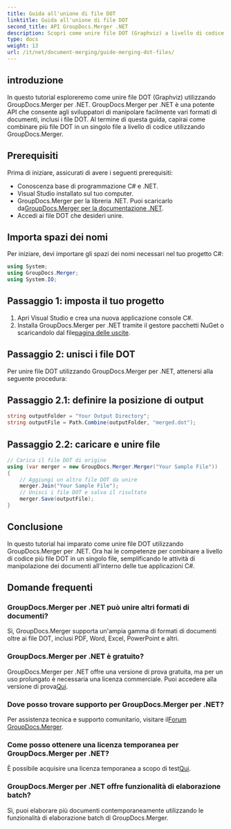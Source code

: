 ```yaml
---
title: Guida all'unione di file DOT
linktitle: Guida all'unione di file DOT
second_title: API GroupDocs.Merger .NET
description: Scopri come unire file DOT (Graphviz) a livello di codice utilizzando GroupDocs.Merger per .NET. Unisci, combina e manipola facilmente i file DOT.
type: docs
weight: 13
url: /it/net/document-merging/guide-merging-dot-files/
---
```

## introduzione
In questo tutorial esploreremo come unire file DOT (Graphviz) utilizzando GroupDocs.Merger per .NET. GroupDocs.Merger per .NET è una potente API che consente agli sviluppatori di manipolare facilmente vari formati di documenti, inclusi i file DOT. Al termine di questa guida, capirai come combinare più file DOT in un singolo file a livello di codice utilizzando GroupDocs.Merger.
## Prerequisiti
Prima di iniziare, assicurati di avere i seguenti prerequisiti:
- Conoscenza base di programmazione C# e .NET.
- Visual Studio installato sul tuo computer.
-  GroupDocs.Merger per la libreria .NET. Puoi scaricarlo da[GroupDocs.Merger per la documentazione .NET](https://reference.groupdocs.com/merger/net/).
- Accedi ai file DOT che desideri unire.

## Importa spazi dei nomi
Per iniziare, devi importare gli spazi dei nomi necessari nel tuo progetto C#:
```csharp
using System; 
using GroupDocs.Merger;
using System.IO;
```
## Passaggio 1: imposta il tuo progetto
1. Apri Visual Studio e crea una nuova applicazione console C#.
2.  Installa GroupDocs.Merger per .NET tramite il gestore pacchetti NuGet o scaricandolo dal file[pagina delle uscite](https://releases.groupdocs.com/merger/net/).
## Passaggio 2: unisci i file DOT
Per unire file DOT utilizzando GroupDocs.Merger per .NET, attenersi alla seguente procedura:
## Passaggio 2.1: definire la posizione di output
```csharp
string outputFolder = "Your Output Directory";
string outputFile = Path.Combine(outputFolder, "merged.dot");
```
## Passaggio 2.2: caricare e unire file
```csharp
// Carica il file DOT di origine
using (var merger = new GroupDocs.Merger.Merger("Your Sample File"))
{
    // Aggiungi un altro file DOT da unire
    merger.Join("Your Sample File");
    // Unisci i file DOT e salva il risultato
    merger.Save(outputFile);
}
```

## Conclusione
In questo tutorial hai imparato come unire file DOT utilizzando GroupDocs.Merger per .NET. Ora hai le competenze per combinare a livello di codice più file DOT in un singolo file, semplificando le attività di manipolazione dei documenti all'interno delle tue applicazioni C#.

## Domande frequenti
### GroupDocs.Merger per .NET può unire altri formati di documenti?
Sì, GroupDocs.Merger supporta un'ampia gamma di formati di documenti oltre ai file DOT, inclusi PDF, Word, Excel, PowerPoint e altri.
### GroupDocs.Merger per .NET è gratuito?
 GroupDocs.Merger per .NET offre una versione di prova gratuita, ma per un uso prolungato è necessaria una licenza commerciale. Puoi accedere alla versione di prova[Qui](https://releases.groupdocs.com/).
### Dove posso trovare supporto per GroupDocs.Merger per .NET?
 Per assistenza tecnica e supporto comunitario, visitare il[Forum GroupDocs.Merger](https://forum.groupdocs.com/c/merger/32).
### Come posso ottenere una licenza temporanea per GroupDocs.Merger per .NET?
 È possibile acquisire una licenza temporanea a scopo di test[Qui](https://purchase.groupdocs.com/temporary-license/).
### GroupDocs.Merger per .NET offre funzionalità di elaborazione batch?
Sì, puoi elaborare più documenti contemporaneamente utilizzando le funzionalità di elaborazione batch di GroupDocs.Merger.